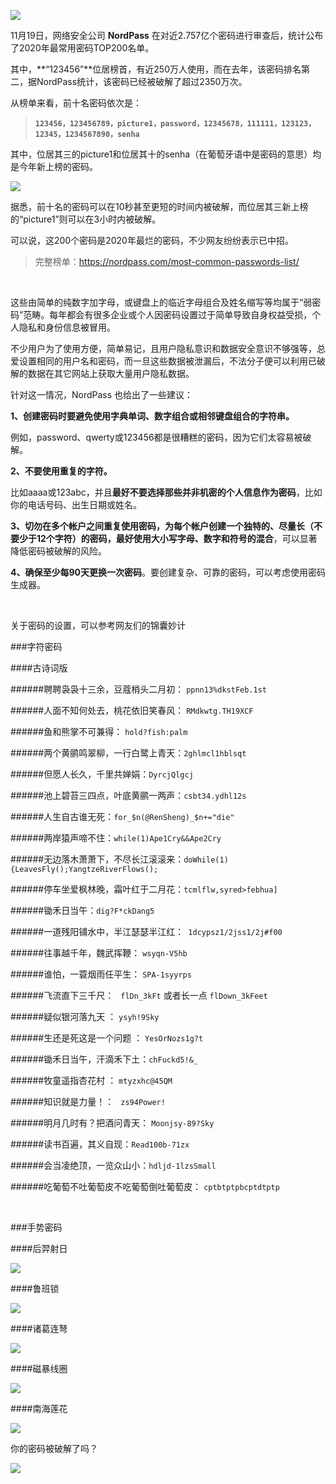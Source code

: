 ![](https://upload-images.jianshu.io/upload_images/6943526-0503221febf6853f.jpg?imageMogr2/auto-orient/strip%7CimageView2/2/w/1240)

11月19日，网络安全公司 **NordPass** 在对近2.757亿个密码进行审查后，统计公布了2020年最常用密码TOP200名单。

其中，**“123456”**位居榜首，有近250万人使用，而在去年，该密码排名第二，据NordPass统计，该密码已经被破解了超过2350万次。

从榜单来看，前十名密码依次是：

>**`123456，123456789，picture1，password，12345678，111111，123123，12345，1234567890，senha`**

其中，位居其三的picture1和位居其十的senha（在葡萄牙语中是密码的意思）均是今年新上榜的密码。

![](https://upload-images.jianshu.io/upload_images/6943526-280f9254a6333fb4?imageMogr2/auto-orient/strip%7CimageView2/2/w/1240)

据悉，前十名的密码可以在10秒甚至更短的时间内被破解，而位居其三新上榜的“picture1”则可以在3小时内被破解。

可以说，这200个密码是2020年最烂的密码，不少网友纷纷表示已中招。

> 完整榜单：https://nordpass.com/most-common-passwords-list/

<br/>

这些由简单的纯数字加字母，或键盘上的临近字母组合及姓名缩写等均属于“弱密码”范畴。每年都会有很多企业或个人因密码设置过于简单导致自身权益受损，个人隐私和身份信息被冒用。

不少用户为了使用方便，简单易记，且用户隐私意识和数据安全意识不够强等，总爱设置相同的用户名和密码，而一旦这些数据被泄漏后，不法分子便可以利用已破解的数据在其它网站上获取大量用户隐私数据。

针对这一情况，NordPass 也给出了一些建议：

**1、创建密码时要避免使用字典单词、数字组合或相邻键盘组合的字符串。**

例如，password、qwerty或123456都是很糟糕的密码，因为它们太容易被破解。

**2、不要使用重复的字符。**

比如aaaa或123abc，并且**最好不要选择那些并非机密的个人信息作为密码**，比如你的电话号码、出生日期或姓名。

**3、切勿在多个帐户之间重复使用密码，为每个帐户创建一个独特的、尽量长（不要少于12个字符）的密码，最好使用大小写字母、数字和符号的混合**，可以显著降低密码被破解的风险。

**4、确保至少每90天更换一次密码**。要创建复杂、可靠的密码，可以考虑使用密码生成器。

<br/>

关于密码的设置，可以参考网友们的锦囊妙计

###字符密码

####古诗词版

######聘聘袅袅十三余，豆蔻梢头二月初： `ppnn13%dkstFeb.1st`

######人面不知何处去，桃花依旧笑春风： `RMdkwtg.TH19XCF`

######鱼和熊掌不可兼得： `hold?fish:palm`

######两个黄鹂鸣翠柳，一行白鹭上青天：`2ghlmcl1hblsqt`

######但愿人长久，千里共婵娟：`DyrcjQlgcj`

######池上碧苔三四点，叶底黄鹂一两声：`csbt34.ydhl12s`

######人生自古谁无死：`for_$n(@RenSheng)_$n+="die"`

######两岸猿声啼不住：`while(1)Ape1Cry&&Ape2Cry`

######无边落木萧萧下，不尽长江滚滚来：`doWhile(1){LeavesFly();YangtzeRiverFlows();`

######停车坐爱枫林晚，霜叶红于二月花：`tcmlflw,syred>febhua]`

######锄禾日当午：`dig?F*ckDang5`

######一道残阳铺水中，半江瑟瑟半江红：` 1dcypsz1/2jss1/2j#f00`

######往事越千年，魏武挥鞭：  `wsyqn-V5hb`

######谁怕，一蓑烟雨任平生：  `SPA-1syyrps`

######飞流直下三千尺：  ` flDn_3kFt`  或者长一点  `flDown_3kFeet `

######疑似银河落九天 ：  `ysyh!9Sky`

######生还是死这是一个问题 ：  `YesOrNozs1g?t`

######锄禾日当午，汗滴禾下土：`chFuckd5!&_`

######牧童遥指杏花村 ： `mtyzxhc@45QM`

######知识就是力量！： ` zs94Power!`

######明月几时有？把酒问青天： `Moonjsy-89?Sky`

######读书百遍，其义自现：`Read100b-71zx`

######会当凌绝顶，一览众山小：`hdljd-1lzsSmall`

######吃葡萄不吐葡萄皮不吃葡萄倒吐葡萄皮： `cptbtptpbcptdtptp`

<br/>

###手势密码

####后羿射日

![](https://upload-images.jianshu.io/upload_images/6943526-536aee1f7ea42f56?imageMogr2/auto-orient/strip%7CimageView2/2/w/1240)

####鲁班锁

![](https://upload-images.jianshu.io/upload_images/6943526-f8d2f2d46693ae1d?imageMogr2/auto-orient/strip%7CimageView2/2/w/1240)

####诸葛连弩

![](https://upload-images.jianshu.io/upload_images/6943526-869b949b7f7a7ac7?imageMogr2/auto-orient/strip%7CimageView2/2/w/1240)

####磁暴线圈

![](https://upload-images.jianshu.io/upload_images/6943526-50e04ab47eeb5040?imageMogr2/auto-orient/strip%7CimageView2/2/w/1240)

####南海莲花

![](https://upload-images.jianshu.io/upload_images/6943526-4e35feb27ddc9724?imageMogr2/auto-orient/strip%7CimageView2/2/w/1240)

你的密码被破解了吗？

![](https://upload-images.jianshu.io/upload_images/6943526-99b7c91c7ba17a6f.gif?imageMogr2/auto-orient/strip)

